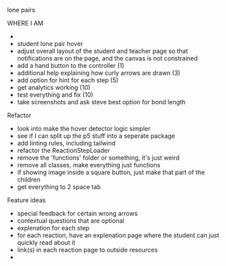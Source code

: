 lone pairs

WHERE I AM

- 
- student lone pair hover
- adjust overall layout of the student and teacher page so that notifications are on the page, and the canvas is not constrained
- add a hand button to the controller (1)
- additional help explaining how curly arrows are drawn (3)
- add option for hint for each step (5)
- get analytics working (10)
- test everything and fix (10)
- take screenshots and ask steve best option for bond length



Refactor
- look into make the hover detector logic simpler
- see if I can split up the p5 stuff into a seperate package
- add linting rules, including tailwind
- refactor the ReactionStepLoader
- remove the 'functions' folder or something, it's just weird
- remove all classes, make everything just functions
- if showing image inside a square button, just make that part of the children
- get everything to 2 space tab


Feature ideas

- special feedback for certain wrong arrows
- contextual questions that are optional
- explenation for each step
- for each reaction, have an explenation page where the student can just quickly read about it
- link(s) in each reaction page to outside resources
- 